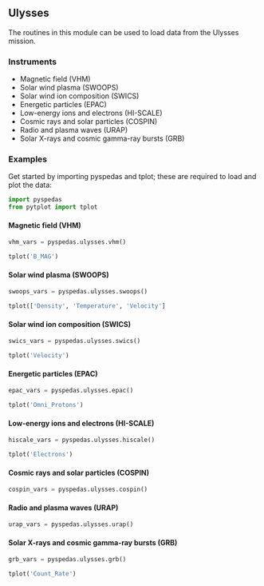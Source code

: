 
## Ulysses
The routines in this module can be used to load data from the Ulysses mission.

### Instruments
- Magnetic field (VHM)
- Solar wind plasma (SWOOPS)
- Solar wind ion composition (SWICS)
- Energetic particles (EPAC)
- Low-energy ions and electrons (HI-SCALE)
- Cosmic rays and solar particles (COSPIN)
- Radio and plasma waves (URAP)
- Solar X-rays and cosmic gamma-ray bursts (GRB)

### Examples
Get started by importing pyspedas and tplot; these are required to load and plot the data:

```python
import pyspedas
from pytplot import tplot
```

#### Magnetic field (VHM)

```python
vhm_vars = pyspedas.ulysses.vhm()

tplot('B_MAG')
```

#### Solar wind plasma (SWOOPS)

```python
swoops_vars = pyspedas.ulysses.swoops()

tplot(['Density', 'Temperature', 'Velocity']
```

#### Solar wind ion composition (SWICS)

```python
swics_vars = pyspedas.ulysses.swics()

tplot('Velocity')
```

#### Energetic particles (EPAC)

```python
epac_vars = pyspedas.ulysses.epac()

tplot('Omni_Protons')
```

#### Low-energy ions and electrons (HI-SCALE)

```python
hiscale_vars = pyspedas.ulysses.hiscale()

tplot('Electrons')
```

#### Cosmic rays and solar particles (COSPIN)

```python
cospin_vars = pyspedas.ulysses.cospin()
```

#### Radio and plasma waves (URAP)

```python
urap_vars = pyspedas.ulysses.urap()
```

#### Solar X-rays and cosmic gamma-ray bursts (GRB)

```python
grb_vars = pyspedas.ulysses.grb()

tplot('Count_Rate')
```
